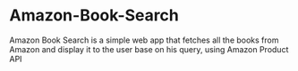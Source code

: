 # Amazon-Book-Search
Amazon Book Search is a simple web app that fetches all the books from Amazon and display it to the user base on his query, using Amazon Product API
